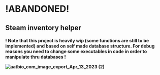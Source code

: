 <h1>!ABANDONED!</h1>
<h2>Steam inventory helper

<h4>! Note that this project is heavily wip (some functions are still to be implemented) and based on self made database structure. For debug reasons you need to change some executables 
in code in order to manipulate thru databases !

![aatbio_com_image_export_Apr_13_2023 (2)](https://user-images.githubusercontent.com/85412627/231755367-de78c13b-074a-4da1-9643-d183304c0164.png)










